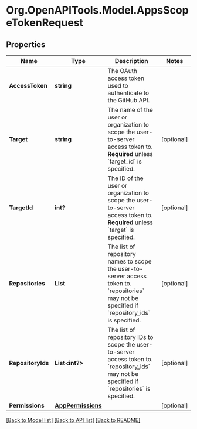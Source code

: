 # Org.OpenAPITools.Model.AppsScopeTokenRequest

## Properties

Name | Type | Description | Notes
------------ | ------------- | ------------- | -------------
**AccessToken** | **string** | The OAuth access token used to authenticate to the GitHub API. | 
**Target** | **string** | The name of the user or organization to scope the user-to-server access token to. **Required** unless &#x60;target_id&#x60; is specified. | [optional] 
**TargetId** | **int?** | The ID of the user or organization to scope the user-to-server access token to. **Required** unless &#x60;target&#x60; is specified. | [optional] 
**Repositories** | **List<string>** | The list of repository names to scope the user-to-server access token to. &#x60;repositories&#x60; may not be specified if &#x60;repository_ids&#x60; is specified. | [optional] 
**RepositoryIds** | **List<int?>** | The list of repository IDs to scope the user-to-server access token to. &#x60;repository_ids&#x60; may not be specified if &#x60;repositories&#x60; is specified. | [optional] 
**Permissions** | [**AppPermissions**](AppPermissions.md) |  | [optional] 

[[Back to Model list]](../README.md#documentation-for-models) [[Back to API list]](../README.md#documentation-for-api-endpoints) [[Back to README]](../README.md)

